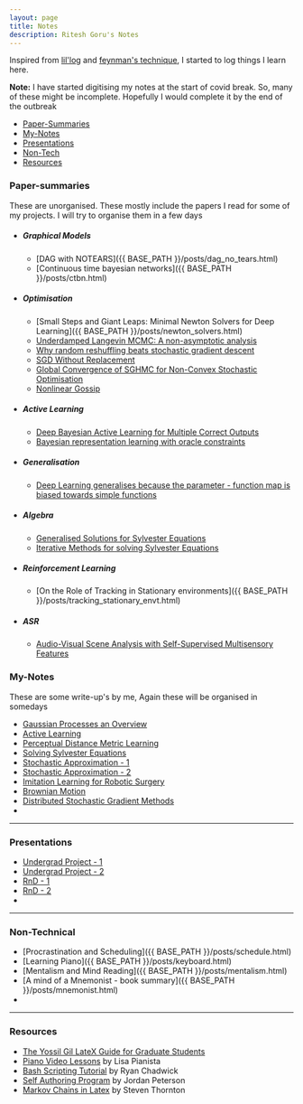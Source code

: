 ```yaml
---
layout: page
title: Notes
description: Ritesh Goru's Notes
---
```

Inspired from [lil'log](https://lilianweng.github.io/lil-log/) and [feynman's technique](https://mattyford.com/blog/2014/1/23/the-feynman-technique-model), I started to log things I learn here.

**Note:** I have started digitising my notes at the start of covid break. So, many of these might be incomplete. Hopefully I would complete it by the end of the outbreak
<div class="navbar">
    <div class="navbar-inner">
        <ul class="nav">
            <li><a href="#Paper-Summaries">Paper-Summaries</a></li>
            <li><a href="#My-Notes">My-Notes</a></li>
            <li><a href="#Presentations">Presentations</a></li>
            <li><a href="#Non-Technical">Non-Tech</a></li>
            <li><a href="#Resources">Resources</a></li>
        </ul>
    </div>
</div>

### <a name="Paper-summaries"></a>Paper-summaries
These are unorganised. These mostly include the papers I read for some of my projects. I will try to organise them in a few days
* ##### Graphical Models
  - [DAG with NOTEARS]({{ BASE_PATH }}/posts/dag_no_tears.html)
  - [Continuous time bayesian networks]({{ BASE_PATH }}/posts/ctbn.html)
* ##### Optimisation
  - [Small Steps and Giant Leaps: Minimal Newton Solvers for Deep Learning]({{ BASE_PATH }}/posts/newton_solvers.html)
  - [Underdamped Langevin MCMC: A non-asymptotic analysis]()
  - [Why random reshuffling beats stochastic gradient descent]()
  - [SGD Without Replacement]()
  - [Global Convergence of SGHMC for Non-Convex Stochastic Optimisation]()
  - [Nonlinear Gossip]()
* ##### Active Learning
  - [Deep Bayesian Active Learning for Multiple Correct Outputs]()
  - [Bayesian representation learning with oracle constraints]()
* ##### Generalisation
  - [Deep Learning generalises because the parameter - function map is biased towards simple functions]()
* ##### Algebra
  - [Generalised Solutions for Sylvester Equations]()
  - [Iterative Methods for solving Sylvester Equations]()
* ##### Reinforcement Learning
  - [On the Role of Tracking in Stationary environments]({{ BASE_PATH }}/posts/tracking_stationary_envt.html)
* ##### ASR
  - [Audio-Visual Scene Analysis with Self-Supervised Multisensory Features]()

### <a name="My-Notes"></a>My-Notes
These are some write-up's by me, Again these will be organised in somedays
- [Gaussian Processes an Overview]()
- [Active Learning]()
- [Perceptual Distance Metric Learning]()
- [Solving Sylvester Equations]()
- [Stochastic Approximation - 1]()
- [Stochastic Approximation - 2]()
- [Imitation Learning for Robotic Surgery]()
- [Brownian Motion]()
- [Distributed Stochastic Gradient Methods]()
- 

---
### <a name="Presentations"></a>Presentations
- [Undergrad Project - 1]()
- [Undergrad Project - 2]()
- [RnD - 1]()
- [RnD - 2]()
- 

---
### <a name="Non-Technical"></a>Non-Technical
- [Procrastination and Scheduling]({{ BASE_PATH }}/posts/schedule.html)
- [Learning Piano]({{ BASE_PATH }}/posts/keyboard.html)
- [Mentalism and Mind Reading]({{ BASE_PATH }}/posts/mentalism.html)
- [A mind of a Mnemonist - book summary]({{ BASE_PATH }}/posts/mnemonist.html)
- 

---
### <a name="Resources"></a>Resources
- [The Yossil Gil LateX Guide for Graduate Students](http://www.cs.technion.ac.il/~yogi/latex.html)
- [Piano Video Lessons](https://courses.pianovideolessons.com/) by Lisa Pianista
- [Bash Scripting Tutorial](https://ryanstutorials.net/bash-scripting-tutorial/) by Ryan Chadwick
- [Self Authoring Program](https://www.youtube.com/watch?v=CZ_g0J2SPpM) by Jordan Peterson
- [Markov Chains in Latex](http://steventhornton.ca/blog/markov-chains-in-latex.html) by Steven Thornton